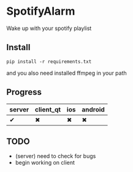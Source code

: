 # SpotifyAlarm

Wake up with your spotify playlist 

## Install

```
pip install -r requirements.txt
```
and you also need installed ffmpeg in your path 

## Progress
| server        | client_qt     | ios     |     android |
| ------------- | ------------- | ------------- |  ------------- |
|  ✔  | ✖  | ✖  | ✖  |

## TODO

 + (server) need to check for bugs
 + begin working on client
